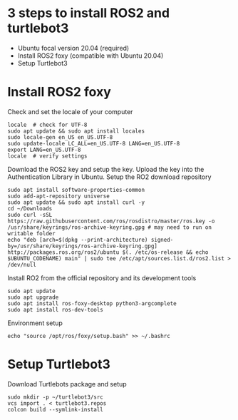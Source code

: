 # 3 steps to install ROS2 and turtlebot3
* Ubuntu focal version 20.04 (required)
* Install ROS2 foxy (compatible with Ubuntu 20.04)
* Setup Turtlebot3 


# Install ROS2 foxy
Check and set the locale of your computer
```
locale  # check for UTF-8
sudo apt update && sudo apt install locales
sudo locale-gen en_US en_US.UTF-8
sudo update-locale LC_ALL=en_US.UTF-8 LANG=en_US.UTF-8
export LANG=en_US.UTF-8
locale  # verify settings
```

Download the ROS2 key and setup the key. Upload the key into the Authentication Library in Ubuntu. Setup the RO2 download repository
```
sudo apt install software-properties-common
sudo add-apt-repository universe
sudo apt update && sudo apt install curl -y
cd ~/Downloads
sudo curl -sSL https://raw.githubusercontent.com/ros/rosdistro/master/ros.key -o /usr/share/keyrings/ros-archive-keyring.gpg # may need to run on writable folder
echo "deb [arch=$(dpkg --print-architecture) signed-by=/usr/share/keyrings/ros-archive-keyring.gpg] http://packages.ros.org/ros2/ubuntu $(. /etc/os-release && echo $UBUNTU_CODENAME) main" | sudo tee /etc/apt/sources.list.d/ros2.list > /dev/null
```

Install RO2 from the official repository and its development tools
```
sudo apt update
sudo apt upgrade
sudo apt install ros-foxy-desktop python3-argcomplete
sudo apt install ros-dev-tools
```
Environment setup
```
echo "source /opt/ros/foxy/setup.bash" >> ~/.bashrc
```

# Setup Turtlebot3 
Download Turtlebots package and setup
```
sudo mkdir -p ~/turtlebot3/src
vcs import . < turtlebot3.repos
colcon build --symlink-install
```

